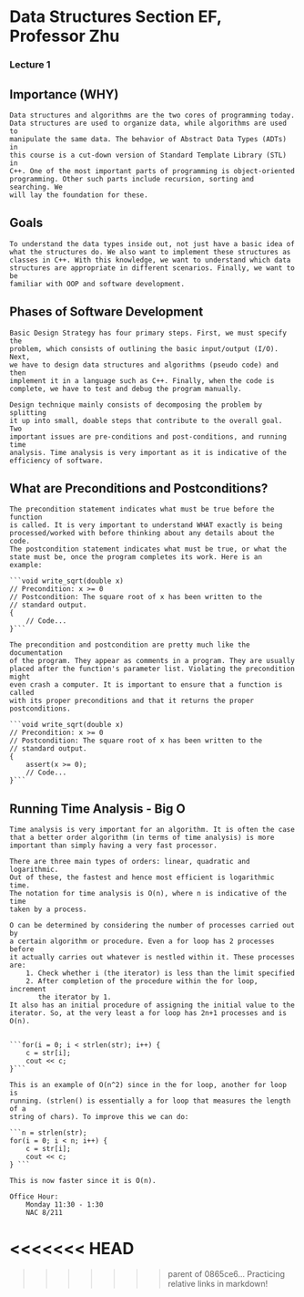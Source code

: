 # Data Structures Section EF, Professor Zhu

### Lecture 1

Importance (WHY)
---------------
	Data structures and algorithms are the two cores of programming today.
	Data structures are used to organize data, while algorithms are used to
	manipulate the same data. The behavior of Abstract Data Types (ADTs) in
	this course is a cut-down version of Standard Template Library (STL) in
	C++. One of the most important parts of programming is object-oriented
	programming. Other such parts include recursion, sorting and searching. We
	will lay the foundation for these.

Goals
-----
	To understand the data types inside out, not just have a basic idea of
	what the structures do. We also want to implement these structures as
	classes in C++. With this knowledge, we want to understand which data
	structures are appropriate in different scenarios. Finally, we want to be
	familiar with OOP and software development.
	
Phases of Software Development
------------------------------
	Basic Design Strategy has four primary steps. First, we must specify the
	problem, which consists of outlining the basic input/output (I/O). Next,
	we have to design data structures and algorithms (pseudo code) and then
	implement it in a language such as C++. Finally, when the code is
	complete, we have to test and debug the program manually. 

	Design technique mainly consists of decomposing the problem by splitting
	it up into small, doable steps that contribute to the overall goal. Two
	important issues are pre-conditions and post-conditions, and running time
	analysis. Time analysis is very important as it is indicative of the
	efficiency of software.

What are Preconditions and Postconditions?
------------------------------------------
	The precondition statement indicates what must be true before the function
	is called. It is very important to understand WHAT exactly is being
	processed/worked with before thinking about any details about the code.
	The postcondition statement indicates what must be true, or what the
	state must be, once the program completes its work. Here is an example:

	```void write_sqrt(double x)
	// Precondition: x >= 0
	// Postcondition: The square root of x has been written to the
	// standard output.
	{
		// Code...
	}```

	The precondition and postcondition are pretty much like the documentation
	of the program. They appear as comments in a program. They are usually
	placed after the function's parameter list. Violating the precondition might 
	even crash a computer. It is important to ensure that a function is called 
	with its proper preconditions and that it returns the proper postconditions.  

	```void write_sqrt(double x)
	// Precondition: x >= 0
	// Postcondition: The square root of x has been written to the
	// standard output.
	{
		assert(x >= 0);
		// Code...
	}```

Running Time Analysis - Big O
-----------------------------
	Time analysis is very important for an algorithm. It is often the case
	that a better order algorithm (in terms of time analysis) is more
	important than simply having a very fast processor. 

	There are three main types of orders: linear, quadratic and logarithmic.
	Out of these, the fastest and hence most efficient is logarithmic time.
	The notation for time analysis is O(n), where n is indicative of the time
	taken by a process.

	O can be determined by considering the number of processes carried out by
	a certain algorithm or procedure. Even a for loop has 2 processes before
	it actually carries out whatever is nestled within it. These processes
	are:
		1. Check whether i (the iterator) is less than the limit specified
		2. After completion of the procedure within the for loop, increment
		   the iterator by 1. 
	It also has an initial procedure of assigning the initial value to the
	iterator. So, at the very least a for loop has 2n+1 processes and is O(n).


	```for(i = 0; i < strlen(str); i++) {
		c = str[i];
		cout << c;
	}```

	This is an example of O(n^2) since in the for loop, another for loop is
	running. (strlen() is essentially a for loop that measures the length of a
	string of chars). To improve this we can do:

	```n = strlen(str);
	for(i = 0; i < n; i++) {
		c = str[i];
		cout << c;
	} ```

	This is now faster since it is O(n).

	Office Hour:
		Monday 11:30 - 1:30
		NAC 8/211
<<<<<<< HEAD
=======


>>>>>>> parent of 0865ce6... Practicing relative links in markdown!
